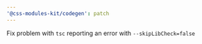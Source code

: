 ```yaml
---
'@css-modules-kit/codegen': patch
---
```


Fix problem with `tsc` reporting an error with `--skipLibCheck=false`
